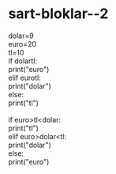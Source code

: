 # sart-bloklar--2
dolar=9<br>
euro=20<br>
tl=10<br>
if dolar<euro>tl:<br>
  print("euro")<br>
elif euro<dolar>tl: <br>
   print("dolar")<br>
else:<br>
 print("tl")<br>
<br>
if euro>tl<dolar:<br>
  print("tl")<br>
elif euro>dolar<tl:<br>
  print("dolar")<br>
else:<br>
  print("euro")<br>
